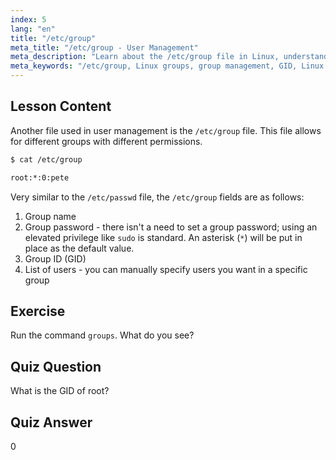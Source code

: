```yaml
---
index: 5
lang: "en"
title: "/etc/group"
meta_title: "/etc/group - User Management"
meta_description: "Learn about the /etc/group file in Linux, understanding group management, GID, and user permissions. Essential Linux group file tutorial for beginners."
meta_keywords: "/etc/group, Linux groups, group management, GID, Linux permissions, Linux tutorial, beginner Linux, Linux guide"
---
```


## Lesson Content

Another file used in user management is the `/etc/group` file. This file allows for different groups with different permissions.

```bash
$ cat /etc/group

root:*:0:pete
```

Very similar to the `/etc/passwd` file, the `/etc/group` fields are as follows:

1. Group name
2. Group password - there isn't a need to set a group password; using an elevated privilege like `sudo` is standard. An asterisk (`*`) will be put in place as the default value.
3. Group ID (GID)
4. List of users - you can manually specify users you want in a specific group

## Exercise

Run the command `groups`. What do you see?

## Quiz Question

What is the GID of root?

## Quiz Answer

0
